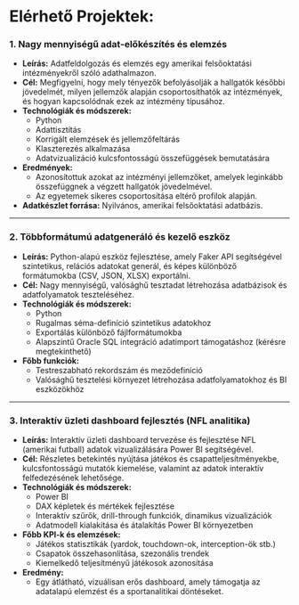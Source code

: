 # Elérhető Projektek:




### 1. Nagy mennyiségű adat-előkészítés és elemzés

- **Leírás:** Adatfeldolgozás és elemzés egy amerikai felsőoktatási intézményekről szóló adathalmazon.
- **Cél:** Megfigyelni, hogy mely tényezők befolyásolják a hallgatók későbbi jövedelmét, milyen jellemzők alapján csoportosíthatók az intézmények, és hogyan kapcsolódnak ezek az intézmény típusához.
- **Technológiák és módszerek:**
  - Python
  - Adattisztítás
  - Korrigált elemzések és jellemzőfeltárás
  - Klaszterezés alkalmazása
  - Adatvizualizáció kulcsfontosságú összefüggések bemutatására
- **Eredmények:**
  - Azonosítottuk azokat az intézményi jellemzőket, amelyek leginkább összefüggnek a végzett hallgatók jövedelmével.
  - Az egyetemek sikeres csoportosítása eltérő profilok alapján.
- **Adatkészlet forrása:** Nyilvános, amerikai felsőoktatási adatbázis.

---

### 2. Többformátumú adatgeneráló és kezelő eszköz

- **Leírás:** Python-alapú eszköz fejlesztése, amely Faker API segítségével szintetikus, relációs adatokat generál, és képes különböző formátumokba (CSV, JSON, XLSX) exportálni.
- **Cél:** Nagy mennyiségű, valósághű tesztadat létrehozása adatbázisok és adatfolyamatok teszteléséhez.
- **Technológiák és módszerek:**
  - Python
  - Rugalmas séma-definíció szintetikus adatokhoz
  - Exportálás különböző fájlformátumokba
  - Alapszintű Oracle SQL integráció adatimport támogatáshoz (kérésre megtekinthető)
- **Főbb funkciók:**
  - Testreszabható rekordszám és meződefiníció
  - Valósághű tesztelési környezet létrehozása adatfolyamatokhoz és BI eszközökhöz

---

### 3. Interaktív üzleti dashboard fejlesztés (NFL analitika)

- **Leírás:** Interaktív üzleti dashboard tervezése és fejlesztése NFL (amerikai futball) adatok vizualizálására Power BI segítségével.
- **Cél:** Részletes betekintés nyújtása játékos és csapatteljesítményekbe, kulcsfontosságú mutatók kiemelése, valamint az adatok interaktív felfedezésének lehetősége.
- **Technológiák és módszerek:**
  - Power BI
  - DAX képletek és mértékek fejlesztése
  - Interaktív szűrők, drill-through funkciók, dinamikus vizualizációk
  - Adatmodell kialakítása és átalakítás Power BI környezetben
- **Főbb KPI-k és elemzések:**
  - Játékos statisztikák (yardok, touchdown-ok, interception-ök stb.)
  - Csapatok összehasonlítása, szezonális trendek
  - Kiemelkedő teljesítményű játékosok azonosítása
- **Eredmény:**
  - Egy átlátható, vizuálisan erős dashboard, amely támogatja az adatalapú elemzést és a sportanalitikai döntéseket.
